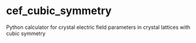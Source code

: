 # cef_cubic_symmetry
Python calculator for crystal electric field parameters in crystal lattices with cubic symmetry
